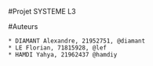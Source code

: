 #Projet SYSTEME L3

#Auteurs

    * DIAMANT Alexandre, 21952751, @diamant
    * LE Florian, 71815928, @lef
    * HAMDI Yahya, 21962437 @hamdiy
